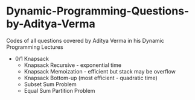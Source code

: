 # Dynamic-Programming-Questions-by-Aditya-Verma
Codes of all questions covered by Aditya Verma in his Dynamic Programming Lectures
- 0/1 Knapsack
  - Knapsack Recursive - exponential time
  - Knapsack Memoization - efficient but stack may be overflow
  - Knapsack Bottom-up (most efficient - quadratic time)
  - Subset Sum Problem
  - Equal Sum Partition Problem